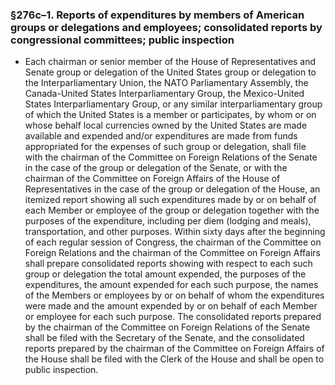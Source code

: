 ### §276c–1. Reports of expenditures by members of American groups or delegations and employees; consolidated reports by congressional committees; public inspection
* Each chairman or senior member of the House of Representatives and Senate group or delegation of the United States group or delegation to the Interparliamentary Union, the NATO Parliamentary Assembly, the Canada-United States Interparliamentary Group, the Mexico-United States Interparliamentary Group, or any similar interparliamentary group of which the United States is a member or participates, by whom or on whose behalf local currencies owned by the United States are made available and expended and/or expenditures are made from funds appropriated for the expenses of such group or delegation, shall file with the chairman of the Committee on Foreign Relations of the Senate in the case of the group or delegation of the Senate, or with the chairman of the Committee on Foreign Affairs of the House of Representatives in the case of the group or delegation of the House, an itemized report showing all such expenditures made by or on behalf of each Member or employee of the group or delegation together with the purposes of the expenditure, including per diem (lodging and meals), transportation, and other purposes. Within sixty days after the beginning of each regular session of Congress, the chairman of the Committee on Foreign Relations and the chairman of the Committee on Foreign Affairs shall prepare consolidated reports showing with respect to each such group or delegation the total amount expended, the purposes of the expenditures, the amount expended for each such purpose, the names of the Members or employees by or on behalf of whom the expenditures were made and the amount expended by or on behalf of each Member or employee for each such purpose. The consolidated reports prepared by the chairman of the Committee on Foreign Relations of the Senate shall be filed with the Secretary of the Senate, and the consolidated reports prepared by the chairman of the Committee on Foreign Affairs of the House shall be filed with the Clerk of the House and shall be open to public inspection.